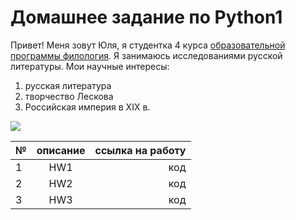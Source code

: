 # Домашнее задание по Python1
Привет! Меня зовут Юля, я студентка 4 курса [образовательной программы филология](https://www.hse.ru/ba/philology/). Я занимаюсь исследованиями русской литературы. Мои научные интересы: 
1. русская литература
2. творчество Лескова
4. Российская империя в XIX в.

![](https://vignette.wikia.nocookie.net/hibike-euphonium/images/a/a6/Asu11.png/revision/latest?cb=20150510132242)

№|описание|ссылка на работу
---|:---:|---:
1|HW1|код
2|HW2|код
3|HW3|код
